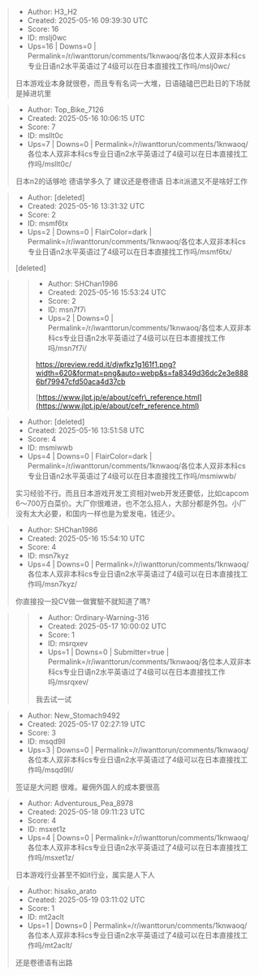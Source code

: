> - Author: H3_H2
> - Created: 2025-05-16 09:39:30 UTC
> - Score: 16
> - ID: mslj0wc
> - Ups=16 | Downs=0 | Permalink=/r/iwanttorun/comments/1knwaoq/各位本人双非本科cs专业日语n2水平英语过了4级可以在日本直接找工作吗/mslj0wc/
>
> 日本游戏业本身就很卷，而且专有名词一大堆，日语磕磕巴巴赴日的下场就是掉进坑里

> - Author: Top_Bike_7126
> - Created: 2025-05-16 10:06:15 UTC
> - Score: 7
> - ID: msllt0c
> - Ups=7 | Downs=0 | Permalink=/r/iwanttorun/comments/1knwaoq/各位本人双非本科cs专业日语n2水平英语过了4级可以在日本直接找工作吗/msllt0c/
>
> 日本n2的话够呛 德语学多久了 建议还是卷德语 日本it派遣又不是啥好工作

> - Author: [deleted]
> - Created: 2025-05-16 13:31:32 UTC
> - Score: 2
> - ID: msmf6tx
> - Ups=2 | Downs=0 | FlairColor=dark | Permalink=/r/iwanttorun/comments/1knwaoq/各位本人双非本科cs专业日语n2水平英语过了4级可以在日本直接找工作吗/msmf6tx/
>
> [deleted]

>> - Author: SHChan1986
>> - Created: 2025-05-16 15:53:24 UTC
>> - Score: 2
>> - ID: msn7f7i
>> - Ups=2 | Downs=0 | Permalink=/r/iwanttorun/comments/1knwaoq/各位本人双非本科cs专业日语n2水平英语过了4级可以在日本直接找工作吗/msn7f7i/
>>
>> https://preview.redd.it/djwfkz1g161f1.png?width=620&format=png&auto=webp&s=fa8349d36dc2e3e8886bf79947cfd50aca4d37cb
>> 
>> [https://www.jlpt.jp/e/about/cefr\_reference.html](https://www.jlpt.jp/e/about/cefr_reference.html)

> - Author: [deleted]
> - Created: 2025-05-16 13:51:58 UTC
> - Score: 4
> - ID: msmiwwb
> - Ups=4 | Downs=0 | FlairColor=dark | Permalink=/r/iwanttorun/comments/1knwaoq/各位本人双非本科cs专业日语n2水平英语过了4级可以在日本直接找工作吗/msmiwwb/
>
> 实习经验不行。而且日本游戏开发工资相对web开发还要低，比如capcom 6～700万白菜价。大厂你很难进，也不怎么招人，大部分都是外包。小厂没有太大必要，和国内一样也是为爱发电，钱还少。

> - Author: SHChan1986
> - Created: 2025-05-16 15:54:10 UTC
> - Score: 4
> - ID: msn7kyz
> - Ups=4 | Downs=0 | Permalink=/r/iwanttorun/comments/1knwaoq/各位本人双非本科cs专业日语n2水平英语过了4级可以在日本直接找工作吗/msn7kyz/
>
> 你直接投一投CV做一做實驗不就知道了嗎?

>> - Author: Ordinary-Warning-316
>> - Created: 2025-05-17 10:00:02 UTC
>> - Score: 1
>> - ID: msrqxev
>> - Ups=1 | Downs=0 | Submitter=true | Permalink=/r/iwanttorun/comments/1knwaoq/各位本人双非本科cs专业日语n2水平英语过了4级可以在日本直接找工作吗/msrqxev/
>>
>> 我去试一试

> - Author: New_Stomach9492
> - Created: 2025-05-17 02:27:19 UTC
> - Score: 3
> - ID: msqd9ll
> - Ups=3 | Downs=0 | Permalink=/r/iwanttorun/comments/1knwaoq/各位本人双非本科cs专业日语n2水平英语过了4级可以在日本直接找工作吗/msqd9ll/
>
> 签证是大问题 很难。雇佣外国人的成本要很高

> - Author: Adventurous_Pea_8978
> - Created: 2025-05-18 09:11:23 UTC
> - Score: 4
> - ID: msxet1z
> - Ups=4 | Downs=0 | Permalink=/r/iwanttorun/comments/1knwaoq/各位本人双非本科cs专业日语n2水平英语过了4级可以在日本直接找工作吗/msxet1z/
>
> 日本游戏行业甚至不如it行业，属实是人下人

> - Author: hisako_arato
> - Created: 2025-05-19 03:11:02 UTC
> - Score: 1
> - ID: mt2aclt
> - Ups=1 | Downs=0 | Permalink=/r/iwanttorun/comments/1knwaoq/各位本人双非本科cs专业日语n2水平英语过了4级可以在日本直接找工作吗/mt2aclt/
>
> 还是卷德语有出路
